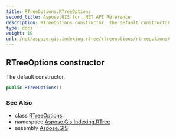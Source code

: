 ```yaml
---
title: RTreeOptions.RTreeOptions
second_title: Aspose.GIS for .NET API Reference
description: RTreeOptions constructor. The default constructor
type: docs
weight: 10
url: /net/aspose.gis.indexing.rtree/rtreeoptions/rtreeoptions/
---
```

## RTreeOptions constructor

The default constructor.

```csharp
public RTreeOptions()
```

### See Also

* class [RTreeOptions](../)
* namespace [Aspose.Gis.Indexing.RTree](../../rtreeoptions/)
* assembly [Aspose.GIS](../../../)


